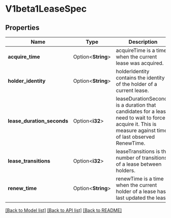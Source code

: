 # V1beta1LeaseSpec

## Properties

Name | Type | Description | Notes
------------ | ------------- | ------------- | -------------
**acquire_time** | Option<**String**> | acquireTime is a time when the current lease was acquired. | [optional]
**holder_identity** | Option<**String**> | holderIdentity contains the identity of the holder of a current lease. | [optional]
**lease_duration_seconds** | Option<**i32**> | leaseDurationSeconds is a duration that candidates for a lease need to wait to force acquire it. This is measure against time of last observed RenewTime. | [optional]
**lease_transitions** | Option<**i32**> | leaseTransitions is the number of transitions of a lease between holders. | [optional]
**renew_time** | Option<**String**> | renewTime is a time when the current holder of a lease has last updated the lease. | [optional]

[[Back to Model list]](../README.md#documentation-for-models) [[Back to API list]](../README.md#documentation-for-api-endpoints) [[Back to README]](../README.md)


